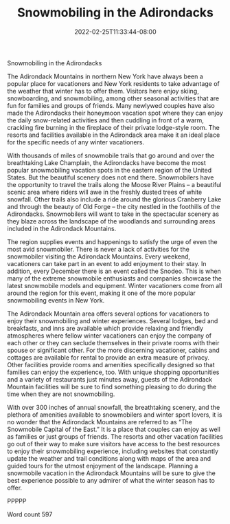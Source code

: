 ﻿---
title: "Snowmobiling in the Adirondacks"
date: 2022-02-25T11:33:44-08:00
description: "Snowmobiling TXT Tips for Web Success"
featured_image: "/images/Snowmobiling TXT.jpg"
tags: ["Snowmobiling TXT"]
---

Snowmobiling in the Adirondacks

The Adirondack Mountains in northern New York have always been a popular place for vacationers and New York residents to take advantage of the weather that winter has to offer them. Visitors here enjoy skiing, snowboarding, and snowmobiling, among other seasonal activities that are fun for families and groups of friends. Many newlywed couples have also made the Adirondacks their honeymoon vacation spot where they can enjoy the daily snow-related activities and then cuddling in front of a warm, crackling fire burning in the fireplace of their private lodge-style room. The resorts and facilities available in the Adirondack area make it an ideal place for the specific needs of any winter vacationers.

With thousands of miles of snowmobile trails that go around and over the breathtaking Lake Champlain, the Adirondacks have become the most popular snowmobiling vacation spots in the eastern region of the United States. But the beautiful scenery does not end there. Snowmobilers have the opportunity to travel the trails along the Moose River Plains – a beautiful scenic area where riders will awe in the freshly dusted trees of white snowfall. Other trails also include a ride around the glorious Cranberry Lake and through the beauty of Old Forge – the city nestled in the foothills of the Adirondacks. Snowmobilers will want to take in the spectacular scenery as they blaze across the landscape of the woodlands and surrounding areas included in the Adirondack Mountains.

The region supplies events and happenings to satisfy the urge of even the most avid snowmobiler. There is never a lack of activities for the snowmobiler visiting the Adirondack Mountains. Every weekend, vacationers can take part in an event to add enjoyment to their stay. In addition, every December there is an event called the Snodeo. This is when many of the extreme snowmobile enthusiasts and companies showcase the latest snowmobile models and equipment. Winter vacationers come from all around the region for this event, making it one of the more popular snowmobiling events in New York. 

The Adirondack Mountain area offers several options for vacationers to enjoy their snowmobiling and winter experiences. Several lodges, bed and breakfasts, and inns are available which provide relaxing and friendly atmospheres where fellow winter vacationers can enjoy the company of each other or they can seclude themselves in their private rooms with their spouse or significant other. For the more discerning vacationer, cabins and cottages are available for rental to provide an extra measure of privacy. Other facilities provide rooms and amenities specifically designed so that families can enjoy the experience, too. With unique shopping opportunities and a variety of restaurants just minutes away, guests of the Adirondack Mountain facilities will be sure to find something pleasing to do during the time when they are not snowmobiling.

With over 300 inches of annual snowfall, the breathtaking scenery, and the plethora of amenities available to snowmobilers and winter sport lovers, it is no wonder that the Adirondack Mountains are referred to as “The Snowmobile Capital of the East.” It is a place that couples can enjoy as well as families or just groups of friends.  The resorts and other vacation facilities go out of their way to make sure visitors have access to the best resources to enjoy their snowmobiling experience, including websites that constantly update the weather and trail conditions along with maps of the area and guided tours for the utmost enjoyment of the landscape. Planning a snowmobile vacation in the Adirondack Mountains will be sure to give the best experience possible to any admirer of what the winter season has to offer.

PPPPP

Word count 597

